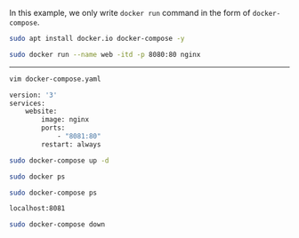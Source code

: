 In this example, we only write `docker run` command in the form of `docker-compose`.


```bash
sudo apt install docker.io docker-compose -y
```


```bash
sudo docker run --name web -itd -p 8080:80 nginx 
```

---

```bash
vim docker-compose.yaml
```

```bash
version: '3'
services:
    website:
        image: nginx
        ports:
            - "8081:80"
        restart: always
```


```bash
sudo docker-compose up -d
```


```bash
sudo docker ps
```

```bash
sudo docker-compose ps
```

```bash
localhost:8081
```

```bash
sudo docker-compose down
```


